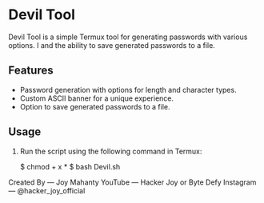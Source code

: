 # Devil Tool

Devil Tool is a simple Termux tool for generating passwords with various options. I
and the ability to save generated passwords to a file.

## Features

- Password generation with options for length and character types.
- Custom ASCII banner for a unique experience.
- Option to save generated passwords to a file.

## Usage

1. Run the script using the following command in Termux:

   $ chmod + x * 
   $ bash Devil.sh

Created By — Joy Mahanty
YouTube — Hacker Joy or Byte Defy
Instagram — @hacker_joy_official
